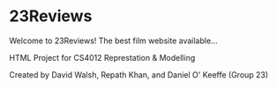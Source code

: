 # 23Reviews
Welcome to 23Reviews! The best film website available...

HTML Project for CS4012 Represtation & Modelling  

Created by David Walsh, Repath Khan, and Daniel O' Keeffe (Group 23)
